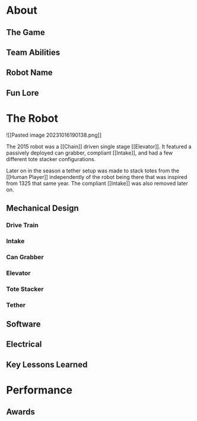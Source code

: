 # About

## The Game

## Team Abilities

## Robot Name

## Fun Lore

# The Robot

![[Pasted image 20231016190138.png]]

The 2015 robot was a [[Chain]] driven single stage [[Elevator]]. It featured a passively deployed can grabber, compliant [[Intake]], and had a few different tote stacker configurations.

Later on in the season a tether setup was made to stack totes from the [[Human Player]] independently of the robot being there that was inspired from 1325 that same year. The compliant [[Intake]] was also removed later on.
## Mechanical Design

### Drive Train

### Intake

### Can Grabber

### Elevator

### Tote Stacker

### Tether

## Software

## Electrical

## Key Lessons Learned

# Performance

## Awards
